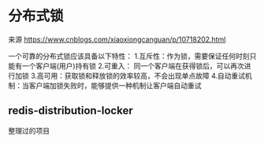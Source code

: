 # 分布式锁
来源
https://www.cnblogs.com/xiaoxiongcanguan/p/10718202.html


一个可靠的分布式锁应该具备以下特性：
1.互斥性：作为锁，需要保证任何时刻只能有一个客户端(用户)持有锁
2.可重入： 同一个客户端在获得锁后，可以再次进行加锁
3.高可用：获取锁和释放锁的效率较高，不会出现单点故障
4.自动重试机制：当客户端加锁失败时，能够提供一种机制让客户端自动重试

## redis-distribution-locker 
整理过的项目
